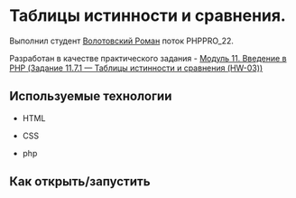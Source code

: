 # Таблицы истинности и сравнения.
Выполнил студент [Волотовский Роман](https://github.com/Volotovskii/task_11) поток PHPPRO_22.

Разработан в качестве практического задания - <a href = "https://apps.skillfactory.ru/learning/course/course-v1:SkillFactory+PHPPRO+2022/block-v1:SkillFactory+PHPPRO+2022+type@sequential+block@3d0a989d155946699216ac9a3728fb72/block-v1:SkillFactory+PHPPRO+2022+type@vertical+block@36dfbf0b747447ebbad6ee8608059722"> Модуль 11. Введение в PHP (Задание 11.7.1 — Таблицы истинности и сравнения (HW-03)) </a>

## Используемые технологии

* HTML

* CSS 

* php


## Как открыть/запустить
